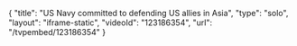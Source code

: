 {
    "title": "US Navy committed to defending US allies in Asia",
    "type": "solo",
    "layout": "iframe-static",
    "videoId": "123186354",
    "url": "\/tvpembed\/123186354"
}
